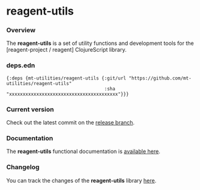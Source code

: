
# reagent-utils

### Overview

The <strong>reagent-utils</strong> is a set of utility functions and development tools for the [reagent-project / reagent] ClojureScript library.

### deps.edn

```
{:deps {mt-utilities/reagent-utils {:git/url "https://github.com/mt-utilities/reagent-utils"
                                    :sha     "xxxxxxxxxxxxxxxxxxxxxxxxxxxxxxxxxxxxxxxx"}}}
```

### Current version

Check out the latest commit on the [release branch](https://github.com/mt-utilities/reagent-utils/tree/release).

### Documentation

The <strong>reagent-utils</strong> functional documentation is [available here](https://mt-utilities.github.io/reagent-utils).

### Changelog

You can track the changes of the <strong>reagent-utils</strong> library [here](CHANGES.md).
